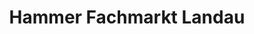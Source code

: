 ---
title: "Hammer Fachmarkt Landau"
url: /landau-in-der-pfalz/hammer-fachmarkt-landau/
shop: Möbel
---
